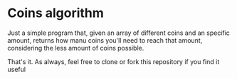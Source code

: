 # Coins algorithm

Just a simple program that, given an array of different coins and an specific amount, returns how manu coins you'll need to reach that amount, considering the less amount of coins possible.

That's it. As always, feel free to clone or fork this repository if you find it useful